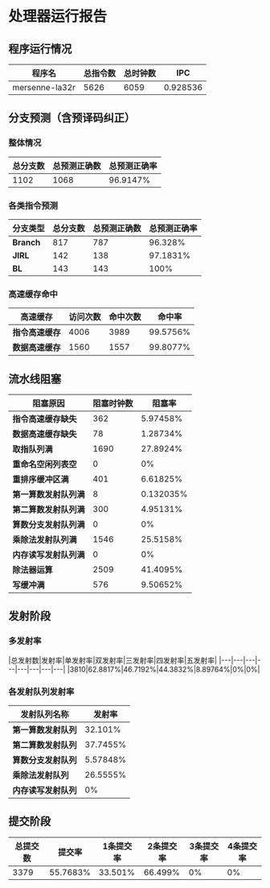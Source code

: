 # 处理器运行报告
## 程序运行情况
|程序名|总指令数|总时钟数|IPC|
|---|---|---|---|
|mersenne-la32r|5626|6059|0.928536|

## 分支预测（含预译码纠正）
### 整体情况
|总分支数|总预测正确数|总预测正确率|
|---|---|---|
|1102|1068|96.9147%|

### 各类指令预测
|分支类型|总分支数|总预测正确数|总预测正确率|
|---|---|---|---|
|**Branch**| 817 | 787 | 96.328%|
|**JIRL**| 142 | 138 | 97.1831%|
|**BL**| 143 | 143 | 100%|

### 高速缓存命中
|高速缓存|访问次数|命中次数|命中率|
|---|---|---|---|
|**指令高速缓存**| 4006 | 3989 | 99.5756%|
|**数据高速缓存**| 1560 | 1557 | 99.8077%|
## 流水线阻塞
|阻塞原因|阻塞时钟数|阻塞率|
|---|---|---|
|**指令高速缓存缺失**| 362 | 5.97458%|
|**数据高速缓存缺失**| 78 | 1.28734%|
|**取指队列满**| 1690 | 27.8924%|
|**重命名空闲列表空**|0 | 0%|
|**重排序缓冲区满**|401 | 6.61825%|
|**第一算数发射队列满**|8 | 0.132035%|
|**第二算数发射队列满**|300 | 4.95131%|
|**算数分支发射队列满**|0 | 0%|
|**乘除法发射队列满**|1546 | 25.5158%|
|**内存读写发射队列满**|0 | 0%|
|**除法器运算**|2509 | 41.4095%|
|**写缓冲满**|576 | 9.50652%|

## 发射阶段
### 多发射率
|总发射数|发射率|单发射率|双发射率|三发射率|四发射率|五发射率|
|---|---|---|---|---|---|---|---|
|3810|62.8817%|46.7192%|44.3832%|8.89764%|0%|0%|

### 各发射队列发射率
|发射队列名称|发射率|
|---|---|
|**第一算数发射队列**|32.101%|
|**第二算数发射队列**|37.7455%|
|**算数分支发射队列**|5.57848%|
|**乘除法发射队列**|26.5555%|
|**内存读写发射队列**|0%|

## 提交阶段
|总提交数|提交率|1条提交率|2条提交率|3条提交率|4条提交率|
|---|---|---|---|---|---|
|3379|55.7683%|33.501%|66.499%|0%|0%|
